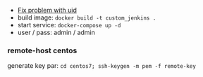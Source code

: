- [Fix problem with uid](https://github.com/bdruemen/jenkins-docker-uid-from-volume/blob/master/Dockerfile)
- build image: `docker build -t custom_jenkins .`
- start service: `docker-compose up -d`
- user / pass: admin / admin

### remote-host centos
generate key par: `cd centos7; ssh-keygen -m pem -f remote-key`

